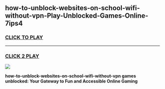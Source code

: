 
## how-to-unblock-websites-on-school-wifi-without-vpn-Play-Unblocked-Games-Online-7ips4
<h3>
<a href="https://premium76.site?title=how-to-unblock-websites-on-school-wifi-without-vpn&ref=25A">CLICK TO PLAY</a></h3>
<hr>

<h3>
<a href="https://premium76.site?title=how-to-unblock-websites-on-school-wifi-without-vpn&ref=25A">CLICK 2 PLAY</a>
  
</h3>

<a href="https://premium76.site?title=how-to-unblock-websites-on-school-wifi-without-vpn&ref=25A"><img src="https://clearcache.store/games.png"></a>


**how-to-unblock-websites-on-school-wifi-without-vpn games unblocked: Your Gateway to Fun and Accessible Online Gaming**
